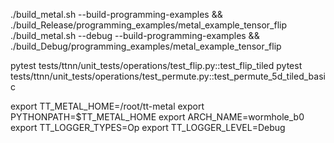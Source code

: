 ./build_metal.sh --build-programming-examples && ./build_Release/programming_examples/metal_example_tensor_flip
./build_metal.sh --debug --build-programming-examples && ./build_Debug/programming_examples/metal_example_tensor_flip

pytest tests/ttnn/unit_tests/operations/test_flip.py::test_flip_tiled
pytest tests/ttnn/unit_tests/operations/test_permute.py::test_permute_5d_tiled_basic

export TT_METAL_HOME=/root/tt-metal
export PYTHONPATH=$TT_METAL_HOME
export ARCH_NAME=wormhole_b0
export TT_LOGGER_TYPES=Op
export TT_LOGGER_LEVEL=Debug

